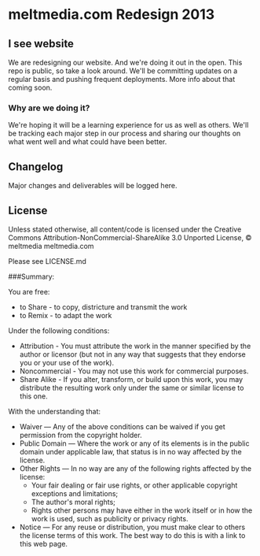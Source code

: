 # meltmedia.com Redesign 2013

## I see website

We are redesigning our website. And we're doing it out in the open. This repo is public, so take a look around. We'll be committing updates on a regular basis and pushing frequent deployments. More info about that coming soon.

### Why are we doing it?

We're hoping it will be a learning experience for us as well as others. We'll be tracking each major step in our process and sharing our thoughts on what went well and what could have been better.

## Changelog

Major changes and deliverables will be logged here.

## License

Unless stated otherwise, all content/code is licensed under the Creative Commons Attribution-NonCommercial-ShareAlike 3.0 Unported License, © meltmedia meltmedia.com

Please see LICENSE.md

###Summary:

You are free:
* to Share - to copy, districture and transmit the work
* to Remix - to adapt the work

Under the following conditions:
* Attribution - You must attribute the work in the manner specified by the author or licensor (but not in any way that suggests that they endorse you or your use of the work).
* Noncommercial - You may not use this work for commercial purposes.
* Share Alike - If you alter, transform, or build upon this work, you may distribute the resulting work only under the same or similar license to this one.

With the understanding that:
* Waiver — Any of the above conditions can be waived if you get permission from the copyright holder.
* Public Domain — Where the work or any of its elements is in the public domain under applicable law, that status is in no way affected by the license.
* Other Rights — In no way are any of the following rights affected by the license:
	* Your fair dealing or fair use rights, or other applicable copyright exceptions and limitations;
	* The author's moral rights;
	* Rights other persons may have either in the work itself or in how the work is used, such as publicity or privacy rights.
* Notice — For any reuse or distribution, you must make clear to others the license terms of this work. The best way to do this is with a link to this web page.
